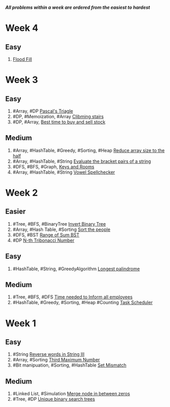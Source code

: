 ***All problems within a week are ordered from the easiest to hardest***

# Week 4

## Easy

1. [Flood Fill](https://leetcode.com/problems/flood-fill/discussion/)

# Week 3

## Easy

1. #Array, #DP [Pascal's Triagle](https://leetcode.com/problems/pascals-triangle/description/)
1. #DP, #Memoization, #Array [Clibming stairs](https://leetcode.com/problems/climbing-stairs/description/)
1. #DP, #Array, [Best time to buy and sell stock](https://leetcode.com/problems/best-time-to-buy-and-sell-stock/)

## Medium
1. #Array, #HashTable, #Greedy, #Sorting, #Heap [Reduce array size to the half](https://leetcode.com/problems/reduce-array-size-to-the-half/description/)
1. #Array, #HashTable, #String [Evaluate the bracket pairs of a string](https://leetcode.com/problems/evaluate-the-bracket-pairs-of-a-string/description/)
1. #DFS, #BFS, #Graph, [Keys and Rooms](https://leetcode.com/problems/keys-and-rooms/description/)
1. #Array, #HashTable, #String [Vowel Spellchecker](https://leetcode.com/problems/vowel-spellchecker/description/)

# Week 2

## Easier

1. #Tree, #BFS, #BinaryTree [Invert Binary Tree](https://leetcode.com/problems/invert-binary-tree/submissions/838970264/)
1. #Array, #Hash Table, #Sorting [Sort the people](https://leetcode.com/problems/sort-the-people/)
1. #DFS, #BST [Range of Sum BST](https://leetcode.com/problems/range-sum-of-bst/description/)
1. #DP [N-th Tribonacci Number](https://leetcode.com/problems/n-th-tribonacci-number/description/)

## Easy

1. #HashTable, #String, #GreedyAlgorithm [Longest palindrome](https://leetcode.com/problems/longest-palindrome/description/)

## Medium

1. #Tree, #BFS, #DFS [Time needed to Inform all employees](https://leetcode.com/problems/time-needed-to-inform-all-employees/)
1. #HashTable, #Greedy, #Sorting, #Heap #Counting [Task Scheduler](https://leetcode.com/problems/task-scheduler/description/)

# Week 1

## Easy

1. #String [Reverse words in String III](https://leetcode.com/problems/reverse-words-in-a-string-iii/)
1. #Array, #Sorting [Third Maximum Number](https://leetcode.com/problems/third-maximum-number/)
1. #Bit manipuation, #Sorting, #HashTable [Set Mismatch](https://leetcode.com/problems/set-mismatch/)

## Medium

1. #Linked List, #Simulation [Merge node in between zeros](https://leetcode.com/problems/merge-nodes-in-between-zeros/)
1. #Tree, #DP [Unique binary search trees](https://leetcode.com/problems/unique-binary-search-trees/description/)
